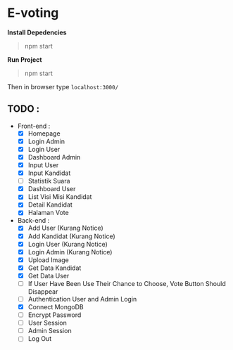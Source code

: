 # E-voting

**Install Depedencies**
> npm start

**Run Project**
>npm start

Then in browser type ```localhost:3000/```

## TODO :
* Front-end :
  - [x] Homepage 
  - [x] Login Admin
  - [x] Login User
  - [x] Dashboard Admin
  - [x] Input User
  - [x] Input Kandidat
  - [ ] Statistik Suara
  - [x] Dashboard User 
  - [x] List Visi Misi Kandidat
  - [x] Detail Kandidat
  - [x] Halaman Vote
	
* Back-end :
  - [x] Add User (Kurang Notice)
  - [x] Add Kandidat (Kurang Notice)
  - [x] Login User (Kurang Notice)
  - [x] Login Admin (Kurang Notice)
  - [x] Upload Image
  - [x] Get Data Kandidat
  - [x] Get Data User
  - [ ] If User Have Been Use Their Chance to Choose, Vote Button Should Disappear
  - [ ] Authentication User and Admin Login
  - [x] Connect MongoDB
  - [ ] Encrypt Password
  - [ ] User Session
  - [ ] Admin Session
  - [ ] Log Out

